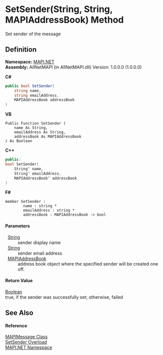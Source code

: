 # SetSender(String, String, MAPIAddressBook) Method


Set sender of the message



## Definition
**Namespace:** <a href="5bef4637-66f8-16d4-e5f4-4d0da57a1538.md">MAPI.NET</a>  
**Assembly:** AllNetMAPI (in AllNetMAPI.dll) Version: 1.0.0.0 (1.0.0.0)

**C#**
``` C#
public bool SetSender(
	string name,
	string emailAddress,
	MAPIAddressBook addressBook
)
```
**VB**
``` VB
Public Function SetSender ( 
	name As String,
	emailAddress As String,
	addressBook As MAPIAddressBook
) As Boolean
```
**C++**
``` C++
public:
bool SetSender(
	String^ name, 
	String^ emailAddress, 
	MAPIAddressBook^ addressBook
)
```
**F#**
``` F#
member SetSender : 
        name : string * 
        emailAddress : string * 
        addressBook : MAPIAddressBook -> bool 
```



#### Parameters
<dl><dt>  <a href="https://learn.microsoft.com/dotnet/api/system.string" target="_blank" rel="noopener noreferrer">String</a></dt><dd>sender display name</dd><dt>  <a href="https://learn.microsoft.com/dotnet/api/system.string" target="_blank" rel="noopener noreferrer">String</a></dt><dd>sender email address</dd><dt>  <a href="039f2a40-3232-755a-8642-c2f615c80c69.md">MAPIAddressBook</a></dt><dd>address book object where the specified sender will be created one off.</dd></dl>

#### Return Value
<a href="https://learn.microsoft.com/dotnet/api/system.boolean" target="_blank" rel="noopener noreferrer">Boolean</a>  
true, if the sender was successfully set; otherwise, failed

## See Also


#### Reference
<a href="29b8d96c-1ec2-828d-35a5-fae12d8802c8.md">MAPIMessage Class</a>  
<a href="6752275e-0b8a-eca9-9218-77ff157315e1.md">SetSender Overload</a>  
<a href="5bef4637-66f8-16d4-e5f4-4d0da57a1538.md">MAPI.NET Namespace</a>  
